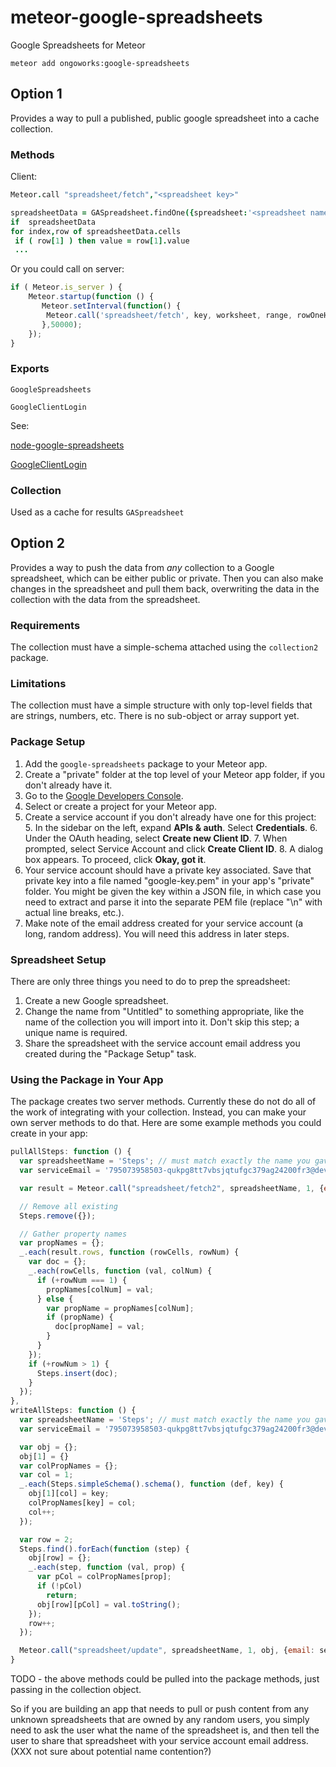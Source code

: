 meteor-google-spreadsheets
==========================

Google Spreadsheets for Meteor

```
meteor add ongoworks:google-spreadsheets
```

## Option 1

Provides a way to pull a published, public google spreadsheet into a cache collection.

### Methods

Client:

 ```coffeescript   
Meteor.call "spreadsheet/fetch","<spreadsheet key>"

spreadsheetData = GASpreadsheet.findOne({spreadsheet:'<spreadsheet name or number>'})
if  spreadsheetData
 for index,row of spreadsheetData.cells
  if ( row[1] ) then value = row[1].value
  ...
```	

Or you could call on server:

```javascript	
if ( Meteor.is_server ) {
    Meteor.startup(function () {
       Meteor.setInterval(function() {
        Meteor.call('spreadsheet/fetch', key, worksheet, range, rowOneHeader)
       },50000);
    });
}

```	
### Exports

`GoogleSpreadsheets`

`GoogleClientLogin`

See:

[node-google-spreadsheets](https://github.com/samcday/node-google-spreadsheets)

[GoogleClientLogin](https://github.com/Ajnasz/GoogleClientLogin)


### Collection
Used as a cache for results `GASpreadsheet`

## Option 2

Provides a way to push the data from *any* collection to a Google spreadsheet, which can be either public or private. Then you can also make changes in the spreadsheet and pull them back, overwriting the data in the collection with the data from the spreadsheet.

### Requirements

The collection must have a simple-schema attached using the `collection2` package.

### Limitations

The collection must have a simple structure with only top-level fields that are strings, numbers, etc. There is no sub-object or array support yet.

### Package Setup

1. Add the `google-spreadsheets` package to your Meteor app.
2. Create a "private" folder at the top level of your Meteor app folder, if you don't already have it.
3. Go to the [Google Developers Console](https://console.developers.google.com/).
4. Select or create a project for your Meteor app.
5. Create a service account if you don't already have one for this project:
    5. In the sidebar on the left, expand **APIs & auth**. Select **Credentials**.
    6. Under the OAuth heading, select **Create new Client ID**.
    7. When prompted, select Service Account and click **Create Client ID**.
    8. A dialog box appears. To proceed, click **Okay, got it**.
6. Your service account should have a private key associated. Save that private key into a file named "google-key.pem" in your app's "private" folder. You might be given the key within a JSON file, in which case you need to extract and parse it into the separate PEM file (replace "\n" with actual line breaks, etc.). 
7. Make note of the email address created for your service account (a long, random address). You will need this address in later steps.

### Spreadsheet Setup

There are only three things you need to do to prep the spreadsheet:

1. Create a new Google spreadsheet.
2. Change the name from "Untitled" to something appropriate, like the name of the collection you will import into it. Don't skip this step; a unique name is required.
3. Share the spreadsheet with the service account email address you created during the "Package Setup" task.

### Using the Package in Your App

The package creates two server methods. Currently these do not do all of the work of integrating with your collection. Instead, you can make your own server methods to do that. Here are some example methods you could create in your app:

```js
pullAllSteps: function () {
  var spreadsheetName = 'Steps'; // must match exactly the name you gave your Google spreadsheet
  var serviceEmail = '795073958503-qukpg8tt7vbsjqtufgc379ag24200fr3@developer.gserviceaccount.com'; // this is fake; replace with your own

  var result = Meteor.call("spreadsheet/fetch2", spreadsheetName, 1, {email: serviceEmail});

  // Remove all existing
  Steps.remove({});

  // Gather property names
  var propNames = {};
  _.each(result.rows, function (rowCells, rowNum) {
    var doc = {};
    _.each(rowCells, function (val, colNum) {
      if (+rowNum === 1) {
        propNames[colNum] = val;
      } else {
        var propName = propNames[colNum];
        if (propName) {
          doc[propName] = val;
        }
      }
    });
    if (+rowNum > 1) {
      Steps.insert(doc);
    }
  });
},
writeAllSteps: function () {
  var spreadsheetName = 'Steps'; // must match exactly the name you gave your Google spreadsheet
  var serviceEmail = '795073958503-qukpg8tt7vbsjqtufgc379ag24200fr3@developer.gserviceaccount.com'; // this is fake; replace with your own

  var obj = {};
  obj[1] = {}
  var colPropNames = {};
  var col = 1;
  _.each(Steps.simpleSchema().schema(), function (def, key) {
    obj[1][col] = key;
    colPropNames[key] = col;
    col++;
  });

  var row = 2;
  Steps.find().forEach(function (step) {
    obj[row] = {};
    _.each(step, function (val, prop) {
      var pCol = colPropNames[prop];
      if (!pCol)
        return;
      obj[row][pCol] = val.toString();
    });
    row++;
  });

  Meteor.call("spreadsheet/update", spreadsheetName, 1, obj, {email: serviceEmail});
}
```

TODO - the above methods could be pulled into the package methods, just passing in the collection object.

So if you are building an app that needs to pull or push content from any unknown spreadsheets that are owned by any random users, you simply need to ask the user what the name of the spreadsheet is, and then tell the user to share that spreadsheet with your service account email address. (XXX not sure about potential name contention?)
